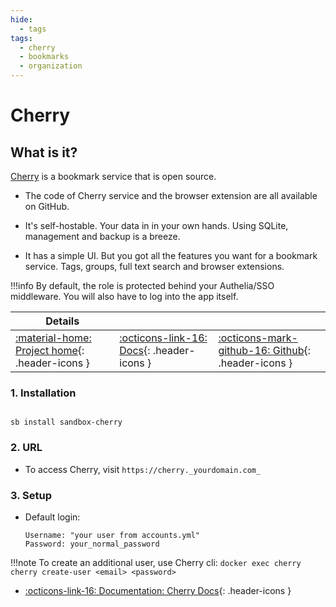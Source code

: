 ```yaml
---
hide:
  - tags
tags:
  - cherry
  - bookmarks
  - organization
---
```


# Cherry

## What is it?

[Cherry](https://cherry.haishan.me/) is a bookmark service that is open source.

- The code of Cherry service and the browser extension are all available on GitHub.

- It's self-hostable. Your data in in your own hands. Using SQLite, management and backup is a breeze.

- It has a simple UI. But you got all the features you want for a bookmark service. Tags, groups, full text search and browser extensions.

!!!info
    By default, the role is protected behind your Authelia/SSO middleware. You will also have to log into the app itself.

| Details     |             |             |
|-------------|-------------|-------------|
| [:material-home: Project home](https://cherry.haishan.me/){: .header-icons } | [:octicons-link-16: Docs](https://cherry.haishan.me/docs/intro){: .header-icons } | [:octicons-mark-github-16: Github](https://github.com/haishanh/cherry){: .header-icons } |

### 1. Installation

``` shell

sb install sandbox-cherry

```

### 2. URL

- To access Cherry, visit `https://cherry._yourdomain.com_`

### 3. Setup

- Default login:

  ``` { .yaml}
  Username: "your user from accounts.yml"
  Password: your_normal_password
  ```

!!!note
    To create an additional user, use Cherry cli: `docker exec cherry cherry create-user <email> <password>`

- [:octicons-link-16: Documentation: Cherry Docs](https://cherry.haishan.me/docs/intro){: .header-icons }

